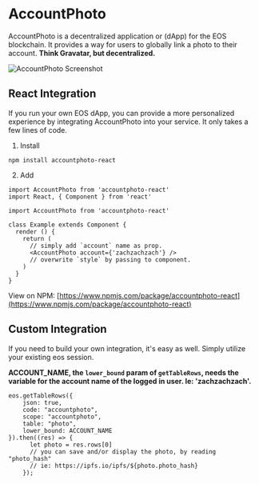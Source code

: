 # AccountPhoto
AccountPhoto is a decentralized application or (dApp) for the EOS blockchain. It provides a way for users to globally link a photo to their account. **Think Gravatar, but decentralized.**


![AccountPhoto Screenshot](https://raw.githubusercontent.com/zachalam/AccountPhoto/master/frontend/public/ap-screen.png)

## React Integration
If you run your own EOS dApp, you can provide a more personalized experience by integrating AccountPhoto into your service. It only takes a few lines of code.

1. Install
```
npm install accountphoto-react
```

2. Add
```
import AccountPhoto from 'accountphoto-react'
import React, { Component } from 'react'
 
import AccountPhoto from 'accountphoto-react'
 
class Example extends Component {
  render () {
    return (
      // simply add `account` name as prop.
      <AccountPhoto account={'zachzachzach'} />
      // overwrite `style` by passing to component.
    )
  }
}
```
View on NPM: [https://www.npmjs.com/package/accountphoto-react](https://www.npmjs.com/package/accountphoto-react)

## Custom Integration
If you need to build your own integration, it's easy as well. Simply utilize your existing eos session.

**ACCOUNT_NAME, the `lower_bound` param of `getTableRows`, needs the variable for the account name of the logged in user. Ie: 'zachzachzach'.**

```
eos.getTableRows({
    json: true,
    code: "accountphoto",
    scope: "accountphoto",
    table: "photo",
    lower_bound: ACCOUNT_NAME
}).then((res) => {
      let photo = res.rows[0]
      // you can save and/or display the photo, by reading "photo_hash"
      // ie: https://ipfs.io/ipfs/${photo.photo_hash}
    });
```

